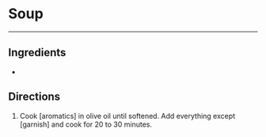 # Soup
---
## Ingredients

- 

## Directions

1. Cook [aromatics] in olive oil until softened. Add everything except [garnish] and cook for 20 to 30 minutes.